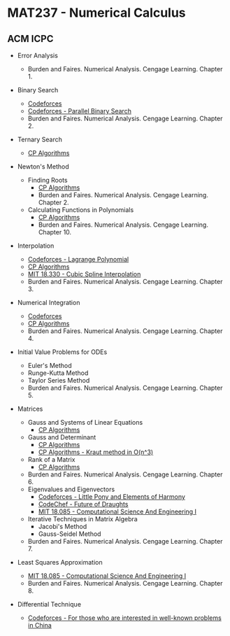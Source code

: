 # MAT237 - Numerical Calculus

## ACM ICPC

- Error Analysis
  - Burden and Faires. Numerical Analysis. Cengage Learning. Chapter 1.

- Binary Search
  - [Codeforces](https://codeforces.com/edu/course/2/lesson/6/standings)
  - [Codeforces - Parallel Binary Search](https://codeforces.com/blog/entry/45578)
  - Burden and Faires. Numerical Analysis. Cengage Learning. Chapter 2.

- Ternary Search
  - [CP Algorithms](https://cp-algorithms.com/num_methods/ternary_search.html)

- Newton's Method
  - Finding Roots
    - [CP Algorithms](https://cp-algorithms.com/num_methods/roots_newton.html)
    - Burden and Faires. Numerical Analysis. Cengage Learning. Chapter 2.
  - Calculating Functions in Polynomials
    - [CP Algorithms](https://cp-algorithms.com/algebra/polynomial.html#toc-tgt-6)
    - Burden and Faires. Numerical Analysis. Cengage Learning. Chapter 10.

- Interpolation
  - [Codeforces - Lagrange Polynomial](https://codeforces.com/blog/entry/82953)
  - [CP Algorithms](https://cp-algorithms.com/algebra/polynomial.html#toc-tgt-12)
  - [MIT 18.330 - Cubic Spline Interpolation](https://ocw.mit.edu/courses/mathematics/18-330-introduction-to-numerical-analysis-spring-2012/lecture-notes/MIT18_330S12_Chapter3.pdf)
  - Burden and Faires. Numerical Analysis. Cengage Learning. Chapter 3.

- Numerical Integration
  - [Codeforces](https://codeforces.com/blog/entry/8242)
  - [CP Algorithms](https://cp-algorithms.com/num_methods/simpson-integration.html)
  - Burden and Faires. Numerical Analysis. Cengage Learning. Chapter 4.

- Initial Value Problems for ODEs
  - Euler's Method
  - Runge-Kutta Method
  - Taylor Series Method
  - Burden and Faires. Numerical Analysis. Cengage Learning. Chapter 5.

- Matrices
  - Gauss and Systems of Linear Equations
    - [CP Algorithms](https://cp-algorithms.com/linear_algebra/linear-system-gauss.html)
  - Gauss and Determinant
    - [CP Algorithms](https://cp-algorithms.com/linear_algebra/determinant-gauss.html)
    - [CP Algorithms - Kraut method in O(n^3)](https://cp-algorithms.com/linear_algebra/determinant-kraut.html)
  - Rank of a Matrix
    - [CP Algorithms](https://cp-algorithms.com/linear_algebra/rank-matrix.html)
  - Burden and Faires. Numerical Analysis. Cengage Learning. Chapter 6.
  - Eigenvalues and Eigenvectors
    - [Codeforces - Little Pony and Elements of Harmony](https://codeforces.com/problemset/problem/453/D)
    - [CodeChef - Future of Draughts](https://www.codechef.com/problems/CLOWAY)
    - [MIT 18.085 - Computational Science And Engineering I](https://math.mit.edu/classes/18.085/summer2014/)
  - Iterative Techniques in Matrix Algebra
    - Jacobi's Method
    - Gauss-Seidel Method
  - Burden and Faires. Numerical Analysis. Cengage Learning. Chapter 7.

- Least Squares Approximation
  - [MIT 18.085 - Computational Science And Engineering I](https://math.mit.edu/classes/18.085/summer2014/)
  - Burden and Faires. Numerical Analysis. Cengage Learning. Chapter 8.

- Differential Technique
  - [Codeforces - For those who are interested in well-known problems in China](https://codeforces.com/blog/entry/76447)